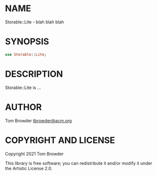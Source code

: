 NAME
====

Storable::Lite - blah blah blah

SYNOPSIS
========

```raku
use Storable::Lite;
```

DESCRIPTION
===========

Storable::Lite is ...

AUTHOR
======

Tom Browder <tbrowder@acm.org>

COPYRIGHT AND LICENSE
=====================

Copyright 2021 Tom Browder

This library is free software; you can redistribute it and/or modify it under the Artistic License 2.0.

